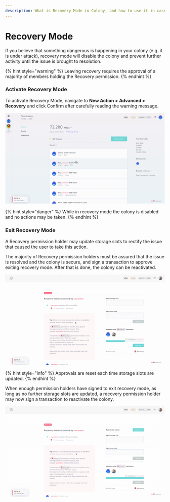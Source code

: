 ```yaml
---
description: What is Recovery Mode in Colony, and how to use it in case of danger.
---
```


# Recovery Mode

If you believe that something dangerous is happening in your colony (e.g. it is under attack), recovery mode will disable the colony and prevent further activity until the issue is brought to resolution.

{% hint style="warning" %}
Leaving recovery requires the approval of a majority of members holding the Recovery permission.
{% endhint %}

### Activate Recovery Mode

To activate Recovery Mode, navigate to **New Action > Advanced > Recovery** and click Confirm after carefully reading the warning message.&#x20;

![](../.gitbook/assets/Recovery.gif)

{% hint style="danger" %}
While in recovery mode the colony is disabled and no actions may be taken.
{% endhint %}

### Exit Recovery Mode

A Recovery permission holder may update storage slots to rectify the issue that caused the user to take this action.

The majority of Recovery permission holders must be assured that the issue is resolved and the colony is secure, and sign a transaction to approve exiting recovery mode. After that is done, the colony can be reactivated.

![](../.gitbook/assets/SignRecovery.gif)

{% hint style="info" %}
Approvals are reset each time storage slots are updated.
{% endhint %}

When enough permission holders have signed to exit recovery mode, as long as no further storage slots are updated, a recovery permission holder may now sign a transaction to reactivate the colony.

![](../.gitbook/assets/ExitRecovery.gif)
